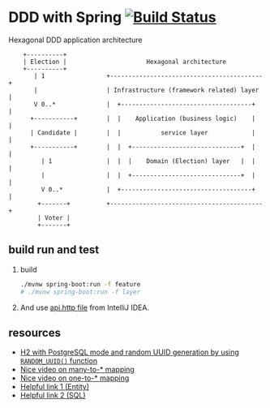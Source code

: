 # DDD with Spring [![Build Status](https://travis-ci.org/daggerok/ddd-spring-hexagonal-architecture.svg?branch=master)](https://travis-ci.org/daggerok/ddd-spring-hexagonal-architecture)
Hexagonal DDD application architecture

```
    +----------+
    | Election |                      Hexagonal architecture
    +----------+
       | 1                 +------------------------------------------+
       |                   | Infrastructure (framework related) layer |
       V 0..*              |  +------------------------------------+  |
      +-----------+        |  |    Application (business logic)    |  |
      | Candidate |        |  |           service layer            |  |
      +-----------+        |  |  +------------------------------+  |  |
         | 1               |  |  |    Domain (Election) layer   |  |  |
         |                 |  |  +------------------------------+  |  |
         V 0..*            |  +------------------------------------+  |
        +-------+          +------------------------------------------+
        | Voter |
        +-------+
```

## build run and test

1. build
   ```bash
   ./mvnw spring-boot:run -f feature
   # ./mvnw spring-boot:run -f layer
   ```
1. And use [api.http file](api.http) from IntelliJ IDEA.

## resources

* [H2 with PostgreSQL mode and random UUID generation by using `RANDOM_UUID()` function](feature/src/main/resources/db/migration/V1__schema.sql#L2)
* [Nice video on  many-to-* mapping](https://www.youtube.com/watch?v=5rqlqon8xko)
* [Nice video on  one-to-* mapping](https://www.youtube.com/watch?v=ccxBXDAPdmo)
* [Helpful link 1 (Entity)](https://github.com/daggerok/spring-data-jdbc-examples/blob/dcd2fde95222f97a6accbd8db929677c05496688/many-to-many/src/main/java/com/example/springdatajdbconetomany/SpringDataJdbcManyToManyApplication.java)
* [Helpful link 2 (SQL)](https://github.com/daggerok/spring-data-jdbc-examples/blob/dcd2fde95222f97a6accbd8db929677c05496688/many-to-many/src/main/resources/db/migration/ddl.sql)
